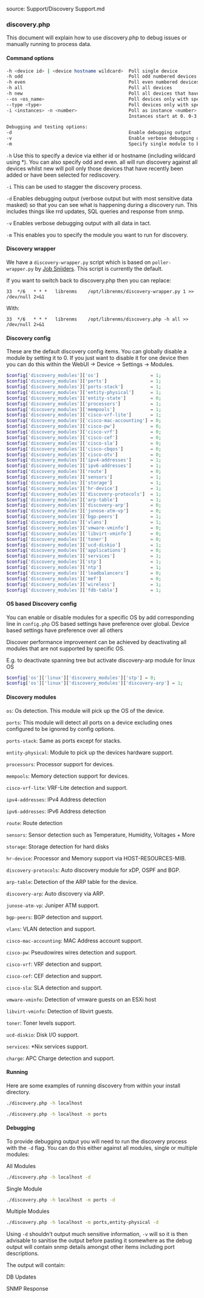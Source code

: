 source: Support/Discovery Support.md
### discovery.php

This document will explain how to use discovery.php to debug issues or manually running to process data.

#### Command options
```bash
-h <device id> | <device hostname wildcard>  Poll single device
-h odd                                       Poll odd numbered devices  (same as -i 2 -n 0)
-h even                                      Poll even numbered devices (same as -i 2 -n 1)
-h all                                       Poll all devices
-h new                                       Poll all devices that have not had a discovery run before
--os <os_name>                               Poll devices only with specified operating system
--type <type>                                Poll devices only with specified type
-i <instances> -n <number>                   Poll as instance <number> of <instances>
                                             Instances start at 0. 0-3 for -n 4

Debugging and testing options:
-d                                           Enable debugging output
-v                                           Enable verbose debugging output
-m                                           Specify single module to be run


```

`-h` Use this to specify a device via either id or hostname (including wildcard using *). You can also specify odd and
even. all will run discovery against all devices whilst
new will poll only those devices that have recently been added or have been selected for rediscovery.

`-i` This can be used to stagger the discovery process.

`-d` Enables debugging output (verbose output but with most sensitive data masked) so that you can see what is happening during a discovery run. This includes things like rrd updates, SQL queries and response from snmp.

`-v` Enables verbose debugging output with all data in tact.

`-m` This enables you to specify the module you want to run for discovery.

#### Discovery wrapper

We have a `discovery-wrapper.py` script which is based on `poller-wrapper.py` by [Job Snijders](https://github.com/job). This script is currently the default.

If you want to switch back to discovery.php then you can replace:

`33  */6   * * *   librenms    /opt/librenms/discovery-wrapper.py 1 >> /dev/null 2>&1`

With:

`33  */6   * * *   librenms    /opt/librenms/discovery.php -h all >> /dev/null 2>&1`

#### Discovery config

These are the default discovery config items. You can globally disable a module by setting it to 0. If you just want to
disable it for one device then you can do this within the WebUI -> Device -> Settings -> Modules.

```php
$config['discovery_modules']['os']                   = 1;
$config['discovery_modules']['ports']                = 1;
$config['discovery_modules']['ports-stack']          = 1;
$config['discovery_modules']['entity-physical']      = 1;
$config['discovery_modules']['entity-state']         = 0;
$config['discovery_modules']['processors']           = 1;
$config['discovery_modules']['mempools']             = 1;
$config['discovery_modules']['cisco-vrf-lite']       = 1;
$config['discovery_modules']['cisco-mac-accounting'] = 0;
$config['discovery_modules']['cisco-pw']             = 0;
$config['discovery_modules']['cisco-vrf']            = 0;
$config['discovery_modules']['cisco-cef']            = 0;
$config['discovery_modules']['cisco-sla']            = 0;
$config['discovery_modules']['cisco-cbqos']          = 0;
$config['discovery_modules']['cisco-otv']            = 0;
$config['discovery_modules']['ipv4-addresses']       = 1;
$config['discovery_modules']['ipv6-addresses']       = 1;
$config['discovery_modules']['route']                = 0;
$config['discovery_modules']['sensors']              = 1;
$config['discovery_modules']['storage']              = 1;
$config['discovery_modules']['hr-device']            = 1;
$config['discovery_modules']['discovery-protocols']  = 1;
$config['discovery_modules']['arp-table']            = 1;
$config['discovery_modules']['discovery-arp']        = 0;
$config['discovery_modules']['junose-atm-vp']        = 0;
$config['discovery_modules']['bgp-peers']            = 1;
$config['discovery_modules']['vlans']                = 1;
$config['discovery_modules']['vmware-vminfo']        = 0;
$config['discovery_modules']['libvirt-vminfo']       = 0;
$config['discovery_modules']['toner']                = 0;
$config['discovery_modules']['ucd-diskio']           = 1;
$config['discovery_modules']['applications']         = 0;
$config['discovery_modules']['services']             = 1;
$config['discovery_modules']['stp']                  = 1;
$config['discovery_modules']['ntp']                  = 1;
$config['discovery_modules']['loadbalancers']        = 0;
$config['discovery_modules']['mef']                  = 0;
$config['discovery_modules']['wireless']             = 1;
$config['discovery_modules']['fdb-table']            = 1;
```

#### OS based Discovery config

You can enable or disable modules for a specific OS by add corresponding line in `config.php`
OS based settings have preference over global. Device based settings have preference over all others

Discover performance improvement can be achieved by deactivating all modules that are not supported by specific OS.

E.g. to deactivate spanning tree but activate discovery-arp module for linux OS

```php
$config['os']['linux']['discovery_modules']['stp'] = 0;
$config['os']['linux']['discovery_modules']['discovery-arp'] = 1;
```

#### Discovery modules

`os`: Os detection. This module will pick up the OS of the device.

`ports`: This module will detect all ports on a device excluding ones configured to be ignored by config options.

`ports-stack`: Same as ports except for stacks.

`entity-physical`: Module to pick up the devices hardware support.

`processors`: Processor support for devices.

`mempools`: Memory detection support for devices.

`cisco-vrf-lite`: VRF-Lite detection and support.

`ipv4-addresses`: IPv4 Address detection

`ipv6-addresses`: IPv6 Address detection

`route`: Route detection

`sensors`: Sensor detection such as Temperature, Humidity, Voltages + More

`storage`: Storage detection for hard disks

`hr-device`: Processor and Memory support via HOST-RESOURCES-MIB.

`discovery-protocols`: Auto discovery module for xDP, OSPF and BGP.

`arp-table`: Detection of the ARP table for the device.

`discovery-arp`: Auto discovery via ARP.

`junose-atm-vp`: Juniper ATM support.

`bgp-peers`: BGP detection and support.

`vlans`: VLAN detection and support.

`cisco-mac-accounting`: MAC Address account support.

`cisco-pw`: Pseudowires wires detection and support.

`cisco-vrf`: VRF detection and support.

`cisco-cef`: CEF detection and support.

`cisco-sla`: SLA detection and support.

`vmware-vminfo`: Detection of vmware guests on an ESXi host

`libvirt-vminfo`: Detection of libvirt guests.

`toner`: Toner levels support.

`ucd-diskio`: Disk I/O support.

`services`: *Nix services support.

`charge`: APC Charge detection and support.

#### Running

Here are some examples of running discovery from within your install directory.
```bash
./discovery.php -h localhost

./discovery.php -h localhost -m ports
```

#### Debugging

To provide debugging output you will need to run the discovery process with the `-d` flag. You can do this either against
all modules, single or multiple modules:

All Modules
```bash
./discovery.php -h localhost -d
```

Single Module
```bash
./discovery.php -h localhost -m ports -d
```

Multiple Modules
```bash
./discovery.php -h localhost -m ports,entity-physical -d
```

Using `-d` shouldn't output much sensitive information, `-v` will so it is then advisable to sanitise the output before pasting it somewhere as the debug output will contain snmp details amongst other items including port descriptions.

The output will contain:

DB Updates

SNMP Response
